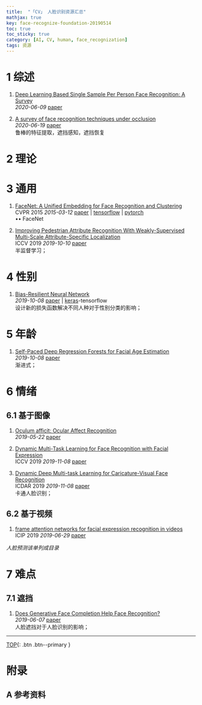 ```yaml
---
title:  "「CV」 人脸识别资源汇总"
mathjax: true
key: face-recognize-foundation-20190514
toc: true
toc_sticky: true
category: [AI, CV, human, face_recognization]
tags: 资源
---
```

<span id='head'></span>

<!--more-->

# 1 综述  
1. [Deep Learning Based Single Sample Per Person Face Recognition: A Survey](http://cn.arxiv.org/abs/2006.11395)  
 *2020-06-09* [paper](https://arxiv.org/abs/2006.11395)     

 1. [A survey of face recognition techniques under occlusion](http://cn.arxiv.org/abs/2006.11366)  
  *2020-06-19* [paper](https://arxiv.org/abs/2006.11366)     
 鲁棒的特征提取，遮挡感知，遮挡恢复   
 
# 2 理论

# 3 通用

1. [FaceNet: A Unified Embedding for Face Recognition and Clustering](http://cn.arxiv.org/abs/1503.03832)  
CVPR 2015 *2015-03-12* [paper](https://arxiv.org/abs/1503.03832) | [tensorflow](https://github.com/omoindrot/tensorflow-triplet-loss) | [pytorch](https://github.com/bnulihaixia/Deep_metric)    
$\bullet \bullet$ FaceNet    



1. [Improving Pedestrian Attribute Recognition With Weakly-Supervised Multi-Scale Attribute-Specific Localization](http://cn.arxiv.org/abs/1910.04562)     
ICCV 2019 *2019-10-10* [paper](https://arxiv.org/abs/1910.04562)    
半监督学习；    


# 4 性别
1. [Bias-Resilient Neural Network](http://cn.arxiv.org/abs/1910.03676)    
*2019-10-08* [paper](https://arxiv.org/abs/1910.03676) | [keras](https://github.com/QingyuZhao/BR-Net/)-tensorflow     
设计新的损失函数解决不同人种对于性别分类的影响；    

# 5 年龄
1. [Self-Paced Deep Regression Forests for Facial Age Estimation](http://cn.arxiv.org/abs/1910.03244)    
*2019-10-08* [paper](https://arxiv.org/abs/1910.03244)    
渐进式；   

# 6 情绪
## 6.1 基于图像
1. [Oculum afficit: Ocular Affect Recognition](http://cn.arxiv.org/abs/1905.09240)   
*2019-05-22* [paper](https://arxiv.org/abs/1905.09240)   

1. [Dynamic Multi-Task Learning for Face Recognition with Facial Expression](http://cn.arxiv.org/abs/1911.03281)     
ICCV 2019 *2019-11-08* [paper](https://arxiv.org/abs/1911.03281)    

1. [Dynamic Deep Multi-task Learning for Caricature-Visual Face Recognition](http://cn.arxiv.org/abs/1911.03341)     
ICDAR 2019 *2019-11-08* [paper](https://arxiv.org/abs/1911.03341)      
卡通人脸识别；    

## 6.2 基于视频
1. [frame attention networks for facial expression recognition in videos](http://cn.arxiv.org/abs/1907.00193)   
ICIP 2019 *2019-06-29* [paper](https://arxiv.org/abs/1907.00193)    

*人脸预测该单列成目录*    

# 7 难点
## 7.1 遮挡
1. [Does Generative Face Completion Help Face Recognition?](http://cn.arxiv.org/abs/1906.02858)   
*2019-06-07* [paper](https://arxiv.org/abs/1906.02858)    
人脸遮挡对于人脸识别的影响；    


-------------------  
[TOP](#head){: .btn .btn--primary }



# 附录
## A 参考资料
